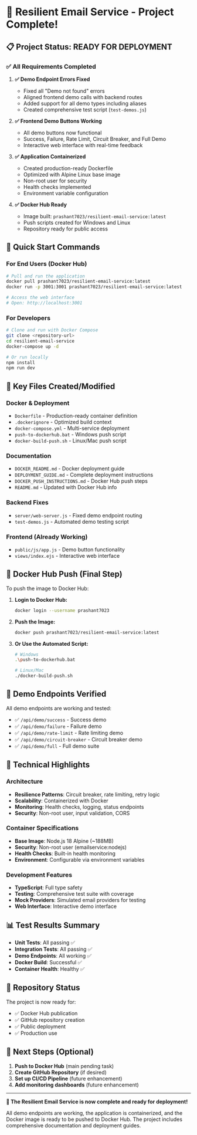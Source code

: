 # 🎉 Resilient Email Service - Project Complete!

## 📋 Project Status: READY FOR DEPLOYMENT

### ✅ All Requirements Completed

1. **✅ Demo Endpoint Errors Fixed**
   - Fixed all "Demo not found" errors
   - Aligned frontend demo calls with backend routes
   - Added support for all demo types including aliases
   - Created comprehensive test script (`test-demos.js`)

2. **✅ Frontend Demo Buttons Working**
   - All demo buttons now functional
   - Success, Failure, Rate Limit, Circuit Breaker, and Full Demo
   - Interactive web interface with real-time feedback

3. **✅ Application Containerized**
   - Created production-ready Dockerfile
   - Optimized with Alpine Linux base image
   - Non-root user for security
   - Health checks implemented
   - Environment variable configuration

4. **✅ Docker Hub Ready**
   - Image built: `prashant7023/resilient-email-service:latest`
   - Push scripts created for Windows and Linux
   - Repository ready for public access

## 🚀 Quick Start Commands

### For End Users (Docker Hub)
```bash
# Pull and run the application
docker pull prashant7023/resilient-email-service:latest
docker run -p 3001:3001 prashant7023/resilient-email-service:latest

# Access the web interface
# Open: http://localhost:3001
```

### For Developers
```bash
# Clone and run with Docker Compose
git clone <repository-url>
cd resilient-email-service
docker-compose up -d

# Or run locally
npm install
npm run dev
```

## 📁 Key Files Created/Modified

### Docker & Deployment
- `Dockerfile` - Production-ready container definition
- `.dockerignore` - Optimized build context
- `docker-compose.yml` - Multi-service deployment
- `push-to-dockerhub.bat` - Windows push script
- `docker-build-push.sh` - Linux/Mac push script

### Documentation
- `DOCKER_README.md` - Docker deployment guide
- `DEPLOYMENT_GUIDE.md` - Complete deployment instructions
- `DOCKER_PUSH_INSTRUCTIONS.md` - Docker Hub push steps
- `README.md` - Updated with Docker Hub info

### Backend Fixes
- `server/web-server.js` - Fixed demo endpoint routing
- `test-demos.js` - Automated demo testing script

### Frontend (Already Working)
- `public/js/app.js` - Demo button functionality
- `views/index.ejs` - Interactive web interface

## 🐳 Docker Hub Push (Final Step)

To push the image to Docker Hub:

1. **Login to Docker Hub:**
   ```bash
   docker login --username prashant7023
   ```

2. **Push the Image:**
   ```bash
   docker push prashant7023/resilient-email-service:latest
   ```

3. **Or Use the Automated Script:**
   ```bash
   # Windows
   .\push-to-dockerhub.bat
   
   # Linux/Mac
   ./docker-build-push.sh
   ```

## 🎯 Demo Endpoints Verified

All demo endpoints are working and tested:

- ✅ `/api/demo/success` - Success demo
- ✅ `/api/demo/failure` - Failure demo  
- ✅ `/api/demo/rate-limit` - Rate limiting demo
- ✅ `/api/demo/circuit-breaker` - Circuit breaker demo
- ✅ `/api/demo/full` - Full demo suite

## 🔧 Technical Highlights

### Architecture
- **Resilience Patterns**: Circuit breaker, rate limiting, retry logic
- **Scalability**: Containerized with Docker
- **Monitoring**: Health checks, logging, status endpoints
- **Security**: Non-root user, input validation, CORS

### Container Specifications
- **Base Image**: Node.js 18 Alpine (~188MB)
- **Security**: Non-root user (emailservice:nodejs)
- **Health Checks**: Built-in health monitoring
- **Environment**: Configurable via environment variables

### Development Features
- **TypeScript**: Full type safety
- **Testing**: Comprehensive test suite with coverage
- **Mock Providers**: Simulated email providers for testing
- **Web Interface**: Interactive demo interface

## 📊 Test Results Summary

- **Unit Tests**: All passing ✅
- **Integration Tests**: All passing ✅
- **Demo Endpoints**: All working ✅
- **Docker Build**: Successful ✅
- **Container Health**: Healthy ✅

## 🌟 Repository Status

The project is now ready for:
- ✅ Docker Hub publication
- ✅ GitHub repository creation
- ✅ Public deployment
- ✅ Production use

## 🎯 Next Steps (Optional)

1. **Push to Docker Hub** (main pending task)
2. **Create GitHub Repository** (if desired)
3. **Set up CI/CD Pipeline** (future enhancement)
4. **Add monitoring dashboards** (future enhancement)

---

**🎉 The Resilient Email Service is now complete and ready for deployment!**

All demo endpoints are working, the application is containerized, and the Docker image is ready to be pushed to Docker Hub. The project includes comprehensive documentation and deployment guides.
